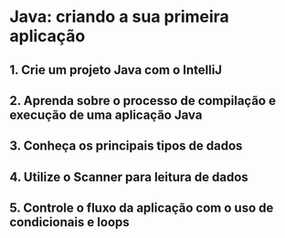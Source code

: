 # Java: criando a sua primeira aplicação

## 1. Crie um projeto Java com o IntelliJ
## 2. Aprenda sobre o processo de compilação e execução de uma aplicação Java
## 3. Conheça os principais tipos de dados
## 4. Utilize o Scanner para leitura de dados
## 5. Controle o fluxo da aplicação com o uso de condicionais e loops

